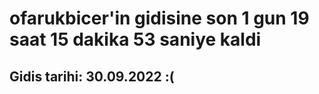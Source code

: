 # ofarukbicer'in gidisine son 1 gun 19 saat 15 dakika 53 saniye kaldi

## Gidis tarihi: 30.09.2022 :(